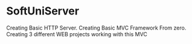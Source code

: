# SoftUniServer
Creating Basic HTTP Server.
Creating Basic MVC Framework From zero.
Creating 3 different WEB projects working with this MVC
